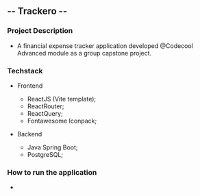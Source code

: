 ## -- Trackero --

### Project Description
+ A financial expense tracker application developed @Codecool Advanced module as a group capstone project.

### Techstack
+ Frontend
    + ReactJS (Vite template);
    + ReactRouter;
    + ReactQuery;
    + Fontawesome Iconpack;

+ Backend
    + Java Spring Boot;
    + PostgreSQL;

### How to run the application
+